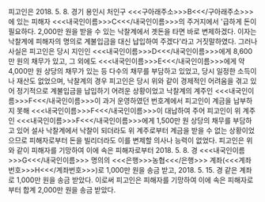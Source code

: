 피고인은 2018. 5. 8. 경기 용인시 처인구 <<<구아래주소>>>B<<</구아래주소>>>에 있는 피해자 <<<내국인이름>>>C<<</내국인이름>>>의 주거지에서 '급하게 돈이 필요하다. 2,000만 원을 받을 수 있는 낙찰계에서 곗돈을 타면 바로 변제하겠다. 이자는 낙찰계에 피해자의 명의로 계불입금을 대신 납입하여 주겠다'라고 거짓말하였다.
그러나 사실은 피고인은 당시 지인인 <<<내국인이름>>>D<<</내국인이름>>>에게 8,600만 원의 채무가 있고, 그 외에도 <<<내국인이름>>>E<<</내국인이름>>>에게 약 4,000만 원 상당의 채무가 있는 등 다수의 채무를 부담하고 있었고, 당시 일정한 소득이나 재산도 없었으며, 낙찰계의 경우 피고인은 당시 위와 같이 경제적인 어려움을 겪고 있어 정기적으로 계불입금을 납입하기 어려운 상황이었고 낙찰계의 계주인 <<<내국인이름>>>F<<</내국인이름>>>이 과거 운영하였던 번호계에서 피고인이 계금을 납부하지 못해 <<<내국인이름>>>F<<</내국인이름>>>이 대납하여 주어 피고인이 위 계주인 <<<내국인이름>>>F<<</내국인이름>>>에게 1,500만 원 상당의 채무를 부담하고 있어 설사 낙찰계에서 낙찰이 되더라도 위 계주로부터 계금을 받을 수 없는 상황이었으므로 피해자로부터 돈을 빌리더라도 이를 변제할 의사나 능력이 없었다.
피고인은 위와 같이 피해자를 기망하여 이에 속은 피해자로부터 2018. 5. 8. 경 <<<내국인이름>>>G<<</내국인이름>>> 명의의 <<<은행>>>농협<<</은행>>> 계좌(<<<계좌번호>>>H<<</계좌번호>>>)로 1,000만 원을 송금 받고, 2018. 5. 15. 경 같은 계좌로 1,000만 원을 송금 받았다.
이로써 피고인은 피해자를 기망하여 이에 속은 피해자로부터 합계 2,000만 원을 송금 받았다.